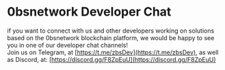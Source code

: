 # 0bsnetwork Developer Chat

if you want to connect with us and other developers working on solutions based on the 0bsnetwork blockchain platform, we would be happy to see you in one of our developer chat channels!  
Join us on Telegram, at [https://t.me/zbsDev](https://t.me/zbsDev), as well as Discord, at: [https://discord.gg/F8ZpEuU](https://discord.gg/F8ZpEuU)



